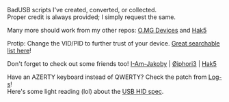 BadUSB scripts I've created, converted, or collected.<br>
Proper credit is always provided; I simply request the same.

Many more should work from my other repos: [O.MG Devices](https://github.com/UberGuidoZ/Hak5-OMG-Payloads) and [Hak5](https://github.com/UberGuidoZ/Hak5-USBRubberducky-Payloads)

Protip: Change the VID/PID to further trust of your device. [Great searchable list here](https://www.the-sz.com/products/usbid/)!

Don't forget to check out some friends too! [I-Am-Jakoby](https://github.com/I-Am-Jakoby) | [Øiphori3](https://github.com/0iphor13) | [Hak5](https://hak5.org/blogs/payloads)

Have an AZERTY keyboard instead of QWERTY? Check the patch from [Log-s](https://github.com/Log-s/flipperzero-contributions)!<br>
Here's some light reading (lol) about the [USB HID spec](https://usb.org/sites/default/files/hut1_3_0.pdf).

